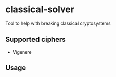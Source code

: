 # classical-solver
Tool to help with breaking classical cryptosystems

## Supported ciphers
* Vigenere

## Usage
